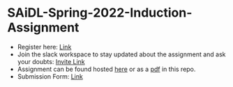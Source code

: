 # SAiDL-Spring-2022-Induction-Assignment
* Register here: [Link](https://forms.gle/BVfDfDLUPZo8GaNy7)  
* Join the slack workspace to stay updated about the assignment and ask your doubts: [Invite Link](https://join.slack.com/t/societyforaianddl/shared_invite/zt-120z8dtkn-mdotu1rjjVQg1nE91a5mpg)  
* Assignment can be found hosted [here](https://docs.google.com/document/d/e/2PACX-1vS1WyDR4osmIpvuXT16b1szuNYNqHaSef2VigC8LpXFqaVsi2bybT5iWjS6H903i7qhrC6rAa9ag8Ab/pub) or as a [pdf](https://github.com/SforAiDl/SAiDL-Winter-Induction-Assignment-2022/blob/main/SAiDL%20Winter%20Induction%20Assignment.pdf) in this repo.
* Submission Form: [Link](https://forms.gle/bs6MrbcoLV2egG446)  
